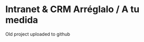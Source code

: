 Intranet & CRM Arréglalo / A tu medida
======================================


Old project uploaded to github
